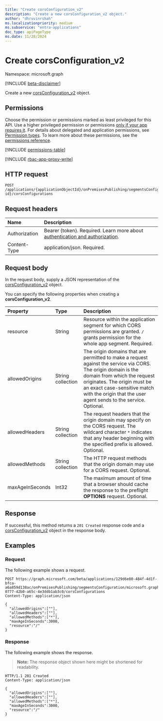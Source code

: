 ```yaml
---
title: "Create corsConfiguration_v2"
description: "Create a new corsConfiguration_v2 object."
author: "dhruvinrshah"
ms.localizationpriority: medium
ms.subservice: "entra-applications"
doc_type: apiPageType
ms.date: 11/28/2024
---
```


# Create corsConfiguration_v2

Namespace: microsoft.graph

[!INCLUDE [beta-disclaimer](../../includes/beta-disclaimer.md)]

Create a new [corsConfiguration_v2](../resources/corsconfiguration_v2.md) object.

## Permissions

Choose the permission or permissions marked as least privileged for this API. Use a higher privileged permission or permissions [only if your app requires it](/graph/permissions-overview#best-practices-for-using-microsoft-graph-permissions). For details about delegated and application permissions, see [Permission types](/graph/permissions-overview#permission-types). To learn more about these permissions, see the [permissions reference](/graph/permissions-reference).

<!-- {
  "blockType": "permissions",
  "name": "webapplicationsegment-post-corsconfigurations-permissions"
}
-->
[!INCLUDE [permissions-table](../includes/permissions/webapplicationsegment-post-corsconfigurations-permissions.md)]

[!INCLUDE [rbac-app-proxy-write](../includes/rbac-for-apis/rbac-app-proxy-write.md)]

## HTTP request

<!-- {
  "blockType": "ignored"
}
-->
``` http
POST /applications/{applicationObjectId}/onPremisesPublishing/segmentsConfiguration/microsoft.graph.webSegmentConfiguration/applicationSegments/{webApplicationSegment-id}/corsConfigurations
```

## Request headers

|Name|Description|
|:---|:---|
|Authorization|Bearer {token}. Required. Learn more about [authentication and authorization](/graph/auth/auth-concepts).|
|Content-Type|application/json. Required.|

## Request body

In the request body, supply a JSON representation of the [corsConfiguration_v2](../resources/corsconfiguration_v2.md) object.

You can specify the following properties when creating a **corsConfiguration_v2**.

|Property|Type|Description|
|:---|:---|:---|
|resource|String|Resource within the application segment for which CORS permissions are granted. `/` grants permission for the whole app segment. Required.|
|allowedOrigins|String collection|The origin domains that are permitted to make a request against the service via CORS. The origin domain is the domain from which the request originates. The origin must be an exact case-sensitive match with the origin that the user agent sends to the service. Optional.|
|allowedHeaders|String collection|The request headers that the origin domain may specify on the CORS request. The wildcard character `*` indicates that any header beginning with the specified prefix is allowed. Optional.|
|allowedMethods|String collection|The HTTP request methods that the origin domain may use for a CORS request. Optional.|
|maxAgeInSeconds|Int32|The maximum amount of time that a browser should cache the response to the preflight **OPTIONS** request. Optional.|



## Response

If successful, this method returns a `201 Created` response code and a [corsConfiguration_v2](../resources/corsconfiguration_v2.md) object in the response body.

## Examples

### Request

The following example shows a request.
<!-- {
  "blockType": "request",
  "name": "create_corsconfiguration_v2_from_"
}
-->
``` http
POST https://graph.microsoft.com/beta/applications/129d6e80-484f-4d1f-bfca-a6a859d138ac/onPremisesPublishing/segmentsConfiguration/microsoft.graph.webSegmentConfiguration/ApplicationSegments/209efffb-0777-42b0-a65c-4e3ddb1ab3c0/corsConfigurations
Content-Type: application/json

{
  "allowedOrigins":[""],
  "allowedHeaders":[""],
  "allowedMethods":["*"],
  "maxAgeInSeconds":3000,
  "resource":"/"
}
```


### Response

The following example shows the response.
>**Note:** The response object shown here might be shortened for readability.
<!-- {
  "blockType": "response",
  "truncated": true,
  "@odata.type": "microsoft.graph.corsConfiguration_v2"
}
-->
``` http
HTTP/1.1 201 Created
Content-Type: application/json

{
  "allowedOrigins":[""],
  "allowedHeaders":[""],
  "allowedMethods":["*"],
  "maxAgeInSeconds":3000,
  "resource":"/"
}
```

